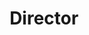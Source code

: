 ---
layout: post
weight: 100
name: Athanasios Kritharis
status: founder
title: Director
img: /assets/images/members/thanos.jpg
email: siang [at] alumni.ubc.ca
biography: >
  Ipsum is simply dummy text of the printing and typesetting industry. Lorem Ipsum has been the industry's standard dummy text ever since the 1500s, when an unknown printer took a galley of type and scrambled it to make a type specimen book. It has survived not only five centuries, but also the leap into electronic typesetting, remaining essentially unchanged. It was popularised in the 1960s with the release of Letraset sheets containing Lorem Ipsum passages, and more recently with desktop publishing software like Aldus PageMaker including versions of Lorem Ipsum
linkedin: https://www.linkedin.com/in/c-siang-lim-98535048
---